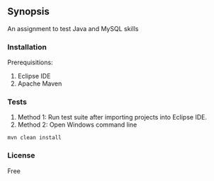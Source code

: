 ## Synopsis

An assignment to test Java and MySQL skills

### Installation

Prerequisitions: 
1. Eclipse IDE
2. Apache Maven

### Tests

1. Method 1: Run test suite after importing projects into Eclipse IDE.
2. Method 2: Open Windows command line

```
mvn clean install
```

### License

Free
